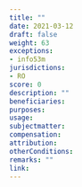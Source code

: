 ```yaml
---
title: ""
date: 2021-03-12
draft: false
weight: 63
exceptions:
- info53m
jurisdictions:
- RO
score: 0
description: "" 
beneficiaries:
purposes: 
usage:
subjectmatter:
compensation:
attribution: 
otherConditions: 
remarks: ""
link: 
---
```

